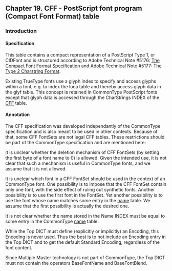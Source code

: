 <div xmlns="http://www.w3.org/1999/xhtml" class="chapter"><div class="titlepage"><div><div><h2 class="title"><a name="chapter.CFF"></a>Chapter 19. CFF - PostScript font program (Compact Font Format) table</h2></div></div></div><div role="fragment" class="section"><div class="titlepage"><div><div><h3 class="title"><a name="idm6119"></a>Introduction</h3></div></div></div><div role="specification" class="section"><div class="titlepage"><div><div><h4 class="title"><a name="section.20.1.1"></a>Specification</h4></div></div></div><p>This table contains a compact representation of a
          PostScript Type 1, or CIDFont and is structured according to
          Adobe Technical Note #5176: <a class="ulink" href="http://partners.adobe.com/asn/developer/pdfs/tn/5176.CFF.pdf" target="_top">The
            Compact Font Format Specification</a> and Adobe
          Technical Note #5177: <a class="ulink" href="http://partners.adobe.com/asn/developer/pdfs/tn/5177.Type2.pdf" target="_top">The
            Type 2 Charstring Format</a>.</p><p>Existing TrueType fonts use a glyph index to specify and
          access glyphs within a font, e.g. to index the loca table
          and thereby access glyph data in the glyf table. This
          concept is retained in CommonType PostScript fonts except
          that glyph data is accessed through the CharStrings INDEX of
          the <a class="link" href="chapter.CFF.html" title="Chapter 19. CFF - PostScript font program (Compact Font Format) table">CFF</a> table.</p></div><div role="annotation" class="section"><div class="titlepage"><div><div><h4 class="title"><a name="section.20.1.2"></a>Annotation</h4></div></div></div><p>The CFF specification was developed independantly of the
          CommonType specification and is also meant to be used in other
          contexts. Because of that, some CFF FontSets are not legal
          CFF tables. These restrictions should be part of the
          CommonType specification and are mentioned here:</p><p>It is unclear whether the deletion mechanism of CFF
          FontSets (by setting the first byte of a font name to 0) is
          allowed.  Given the intended use, it is not clear that such
          a mechanism is useful in CommonType fonts, and we assume that
          it is not allowed.</p><p>It is unclear which font in a CFF FontSet should be used
          in the context of an CommonType font. One possibility is to
          impose that the CFF FontSet contain only one font, with the
          side effect of ruling out synthetic fonts. Another
          possibility is to use the first font in the FontSet. Yet
          another possibility is to use the font whose name matches
          some entry in the <a class="link" href="chapter.name.html" title="Chapter 10. name - Naming Table">name</a> table. We assume
          that the first possibility is actually the desired one.</p><p>It is not clear whether the name stored in the Name INDEX
          must be equal to some entry in the CommonType
          <a class="link" href="chapter.name.html" title="Chapter 10. name - Naming Table">name</a> table.</p><p>While the Top DICT must define (explicitly or
          implicitly) an Encoding, this Encoding is never used. Thus
          the best is to not include an Encoding entry in the Top DICT
          and to get the default Standard Encoding, regardless of the
          font content.</p><p>Since Multiple Master technology is not part of
          CommonType, the Top DICT must not contain the operators
          BaseFontName and BaseFontBlend.</p></div></div></div>